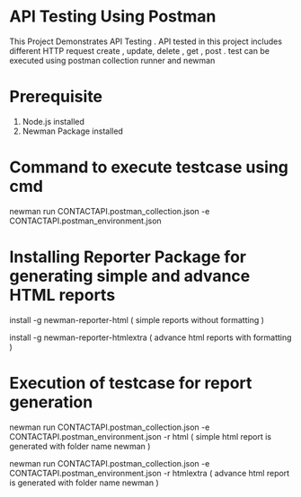 # API Testing Using Postman
This Project Demonstrates API Testing . API tested in this project includes different HTTP request create , update, delete , get , post . test can be executed using postman collection runner and newman

# Prerequisite

1. Node.js installed
2. Newman Package installed

# Command to execute testcase using cmd

newman run CONTACTAPI.postman_collection.json -e CONTACTAPI.postman_environment.json


# Installing Reporter Package for generating simple and advance HTML reports

install -g newman-reporter-html      ( simple reports without formatting )

install -g newman-reporter-htmlextra ( advance html reports with formatting )

# Execution of testcase for report generation

newman run CONTACTAPI.postman_collection.json -e CONTACTAPI.postman_environment.json -r html    ( simple html report is generated with folder name newman )

newman run CONTACTAPI.postman_collection.json -e CONTACTAPI.postman_environment.json -r htmlextra  ( advance html report is generated with folder name newman )


